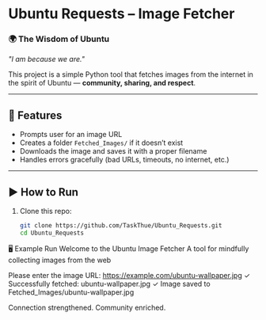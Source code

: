 # Ubuntu Requests – Image Fetcher

### 🌍 The Wisdom of Ubuntu
*"I am because we are."*

This project is a simple Python tool that fetches images from the internet in the spirit of Ubuntu — **community, sharing, and respect**.  

---

## 📌 Features
- Prompts user for an image URL  
- Creates a folder `Fetched_Images/` if it doesn’t exist  
- Downloads the image and saves it with a proper filename  
- Handles errors gracefully (bad URLs, timeouts, no internet, etc.)  

---

## ▶️ How to Run

1. Clone this repo:
   ```bash
   git clone https://github.com/TaskThue/Ubuntu_Requests.git
   cd Ubuntu_Requests


🖥️ Example Run
Welcome to the Ubuntu Image Fetcher
A tool for mindfully collecting images from the web

Please enter the image URL: https://example.com/ubuntu-wallpaper.jpg
✓ Successfully fetched: ubuntu-wallpaper.jpg
✓ Image saved to Fetched_Images/ubuntu-wallpaper.jpg

Connection strengthened. Community enriched.
